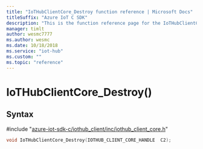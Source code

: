```yaml
---                             
title: "IoTHubClientCore_Destroy function reference | Microsoft Docs" 
titleSuffix: "Azure IoT C SDK"            
description: "This is the function reference page for the IoTHubClientCore_Destroy() function in the Azure IoT C SDK. This SDK is used with Azure IoT Hub and Azure IoT Hub Device Provisioning Service"            
manager: timlt                 
author: wesmc7777              
ms.author: wesmc               
ms.date: 10/18/2018                    
ms.service: "iot-hub"             
ms.custom: ""                
ms.topic: "reference"        
---                            
```


# IoTHubClientCore_Destroy()

## Syntax

\#include "[azure-iot-sdk-c/iothub_client/inc/iothub_client_core.h](../iothub-client-core-h.md)"  
```C
void IoTHubClientCore_Destroy(IOTHUB_CLIENT_CORE_HANDLE  C2);
```

